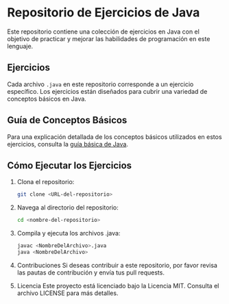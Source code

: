 # Repositorio de Ejercicios de Java

Este repositorio contiene una colección de ejercicios en Java con el objetivo de practicar y mejorar las habilidades de programación en este lenguaje.

## Ejercicios

Cada archivo `.java` en este repositorio corresponde a un ejercicio específico. Los ejercicios están diseñados para cubrir una variedad de conceptos básicos en Java.

## Guía de Conceptos Básicos

Para una explicación detallada de los conceptos básicos utilizados en estos ejercicios, consulta la [guía básica de Java](guia_basica_java.txt).

## Cómo Ejecutar los Ejercicios

1. Clona el repositorio:
   ```sh
   git clone <URL-del-repositorio>

2. Navega al directorio del repositorio:
   ```sh
   cd <nombre-del-repositorio>

3. Compila y ejecuta los archivos .java:
   ```sh
   javac <NombreDelArchivo>.java
   java <NombreDelArchivo>

4. Contribuciones
Si deseas contribuir a este repositorio, por favor revisa las pautas de contribución y envía tus pull requests.

5. Licencia
Este proyecto está licenciado bajo la Licencia MIT. Consulta el archivo LICENSE para más detalles.